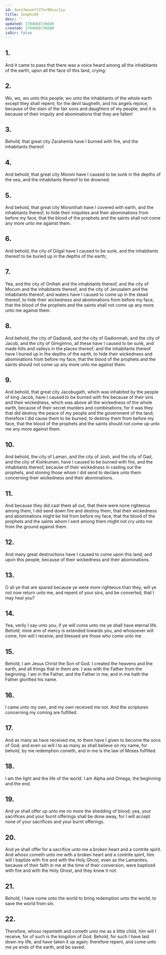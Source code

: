 ```yaml
---
id: 3wnz3muontt27or98iuc1yy
title: 3nephi09
desc: ''
updated: 1704668736680
created: 1704668736680
isDir: false
---
```

## 1.
And it came to pass that there was a voice heard among all the inhabitants of the earth, upon all the face of this land, crying:
## 2.
Wo, wo, wo unto this people; wo unto the inhabitants of the whole earth except they shall repent; for the devil laugheth, and his angels rejoice, because of the slain of the fair sons and daughters of my people; and it is because of their iniquity and abominations that they are fallen!
## 3.
Behold, that great city Zarahemla have I burned with fire, and the inhabitants thereof.
## 4.
And behold, that great city Moroni have I caused to be sunk in the depths of the sea, and the inhabitants thereof to be drowned.
## 5.
And behold, that great city Moronihah have I covered with earth, and the inhabitants thereof, to hide their iniquities and their abominations from before my face, that the blood of the prophets and the saints shall not come any more unto me against them.
## 6.
And behold, the city of Gilgal have I caused to be sunk, and the inhabitants thereof to be buried up in the depths of the earth;
## 7.
Yea, and the city of Onihah and the inhabitants thereof, and the city of Mocum and the inhabitants thereof, and the city of Jerusalem and the inhabitants thereof; and waters have I caused to come up in the stead thereof, to hide their wickedness and abominations from before my face, that the blood of the prophets and the saints shall not come up any more unto me against them.
## 8.
And behold, the city of Gadiandi, and the city of Gadiomnah, and the city of Jacob, and the city of Gimgimno, all these have I caused to be sunk, and made hills and valleys in the places thereof; and the inhabitants thereof have I buried up in the depths of the earth, to hide their wickedness and abominations from before my face, that the blood of the prophets and the saints should not come up any more unto me against them.
## 9.
And behold, that great city Jacobugath, which was inhabited by the people of king Jacob, have I caused to be burned with fire because of their sins and their wickedness, which was above all the wickedness of the whole earth, because of their secret murders and combinations; for it was they that did destroy the peace of my people and the government of the land; therefore I did cause them to be burned, to destroy them from before my face, that the blood of the prophets and the saints should not come up unto me any more against them.
## 10.
And behold, the city of Laman, and the city of Josh, and the city of Gad, and the city of Kishkumen, have I caused to be burned with fire, and the inhabitants thereof, because of their wickedness in casting out the prophets, and stoning those whom I did send to declare unto them concerning their wickedness and their abominations.
## 11.
And because they did cast them all out, that there were none righteous among them, I did send down fire and destroy them, that their wickedness and abominations might be hid from before my face, that the blood of the prophets and the saints whom I sent among them might not cry unto me from the ground against them.
## 12.
And many great destructions have I caused to come upon this land, and upon this people, because of their wickedness and their abominations.
## 13.
O all ye that are spared because ye were more righteous than they, will ye not now return unto me, and repent of your sins, and be converted, that I may heal you?
## 14.
Yea, verily I say unto you, if ye will come unto me ye shall have eternal life. Behold, mine arm of mercy is extended towards you, and whosoever will come, him will I receive; and blessed are those who come unto me.
## 15.
Behold, I am Jesus Christ the Son of God. I created the heavens and the earth, and all things that in them are. I was with the Father from the beginning. I am in the Father, and the Father in me; and in me hath the Father glorified his name.
## 16.
I came unto my own, and my own received me not. And the scriptures concerning my coming are fulfilled.
## 17.
And as many as have received me, to them have I given to become the sons of God; and even so will I to as many as shall believe on my name, for behold, by me redemption cometh, and in me is the law of Moses fulfilled.
## 18.
I am the light and the life of the world. I am Alpha and Omega, the beginning and the end.
## 19.
And ye shall offer up unto me no more the shedding of blood; yea, your sacrifices and your burnt offerings shall be done away, for I will accept none of your sacrifices and your burnt offerings.
## 20.
And ye shall offer for a sacrifice unto me a broken heart and a contrite spirit. And whoso cometh unto me with a broken heart and a contrite spirit, him will I baptize with fire and with the Holy Ghost, even as the Lamanites, because of their faith in me at the time of their conversion, were baptized with fire and with the Holy Ghost, and they knew it not.
## 21.
Behold, I have come unto the world to bring redemption unto the world, to save the world from sin.
## 22.
Therefore, whoso repenteth and cometh unto me as a little child, him will I receive, for of such is the kingdom of God. Behold, for such I have laid down my life, and have taken it up again; therefore repent, and come unto me ye ends of the earth, and be saved.
